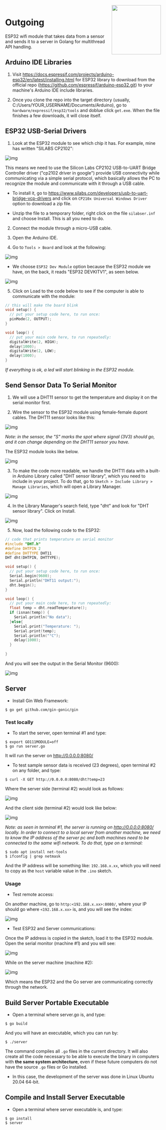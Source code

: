 <img align="right" width="159px" src="res/gopher.png">

# Outgoing

ESP32 wifi module that takes data from a sensor and sends it to a server in Golang for multithread API handling.

## Arduino IDE Libraries

1. Visit https://docs.espressif.com/projects/arduino-esp32/en/latest/installing.html for ESP32 library to download from the official repo (https://github.com/espressif/arduino-esp32.git) to your machine's Arduino IDE include libraries.

2. Once you clone the repo into the target directory (usually, C:/Users/YOUR_USERNAME/Documents/Arduino), go to `hardware/expressif/esp32/tools` and doblue click `get.exe`. When the file finishes a few downloads, it will close itself.

## ESP32 USB-Serial Drivers

1. Look at the ESP32 module to see which chip it has. For example, mine has written "SILABS CP2102":

![img](res/module.jpg)

This means we need to use the Silicon Labs CP2102 USB-to-UART Bridge Controller driver ("cp2102 driver in google") provide USB connectivity while communicating via a simple serial protocol, which basically allows the PC to recognize the module and communicate with it through a USB cable.

- To install it, go to https://www.silabs.com/developers/usb-to-uart-bridge-vcp-drivers and click on `CP210x Universal Windows Driver` option to download a zip file.

- Unzip the file to a temporary folder, right click on the file `silabser.inf` and choose Install. This is all you need to do.

2. Connect the module through a micro-USB cable.

3. Open the Arduino IDE.

4. Go to `Tools > Board` and look at the following:

![img](res/1.png)

- We choose `ESP32 Dev Module` option because the ESP32 module we have, on the back, it reads "ESP32 DEVKITV1", as seen below.

![img](res/2.jpg)

5. Click on Load to the code below to see if the computer is able to communicate with the module:

```c++
// this will make the board blink
void setup() {
  // put your setup code here, to run once:
  pinMode(2, OUTPUT);
}

void loop() {
  // put your main code here, to run repeatedly:
  digitalWrite(2, HIGH);
  delay(1000);
  digitalWrite(2, LOW);
  delay(1000);
}
```

*If everything is ok, a led will start blinking in the ESP32 module.*

## Send Sensor Data To Serial Monitor

1. We will use a DHT11 sensor to get the temperature and display it on the serial monitor first.

2. Wire the sensor to the ESP32 module using female-female dupont cables. The DHT11 sensor looks like this:

![img](res/5-2.jpg)

*Note: in the sensor, the "S" marks the spot where signal (3V3) should go, and it can change depending on the DHT11 sensor you have.*

The ESP32 module looks like below.

![img](res/6.jpg)

3. To make the code more readable, we handle the DHT11 data with a built-in Arduino Library called "DHT sensor library", which you need to include in your project. To do that, go to `Sketch > Include Library > Manage Libraries`, which will open a Library Manager.

![img](res/8.png)

4. In the Library Manager's search field, type "dht" and look for "DHT sensor library". Click on Install.

![img](res/7.png)

5. Now, load the following code to the ESP32:

```c++
// code that prints temperature on serial monitor
#include "DHT.h"
#define DHTPIN 2
#define DHTTYPE DHT11
DHT dht(DHTPIN, DHTTYPE);

void setup() {
  // put your setup code here, to run once:
  Serial.begin(9600);
  Serial.println("DHT11 output:");
  dht.begin();
}

void loop() {
  // put your main code here, to run repeatedly:
  float temp = dht.readTemperature();
  if (isnan(temp)) {
    Serial.println("No data");
  }else{
    Serial.print("Temperature: ");
    Serial.print(temp);
    Serial.println("°C");
    delay(1000);
  }
  
}
```

And you will see the output in the Serial Monitor (9600):

![img](res/4.png)

## Server

- Install Gin Web Framework:

```
$ go get github.com/gin-gonic/gin
```

### Test locally

- To start the server, open terminal #1 and type:

```
$ export GO111MODULE=off
$ go run server.go
```

It will run the server on http://0.0.0.0:8080/

- To test sample sensor data is received (23 degrees), open terminal #2 on any folder, and type:

```
$ curl -X GET http://0.0.0.0:8080/dht?temp=23
```

Where the server side (terminal #2) would look as follows:

![img](res/server-sidev1.png)

And the client side (terminal #2) would look like below:

![img](res/client-sidev1.png)

*Note: as seen in terminal #1, the server is running on http://0.0.0.0:8080/ locally. In order to connect to a local server from another machine, we need to know the IP address of the server pc and both machines need to be connected to the same wifi network. To do that, type on a terminal:*

```
$ sudo apt install net-tools
$ ifconfig | grep netmask
```

And the IP address will be something like: `192.168.x.xx`, which you will need to copy as the `host` variable value in the `.ino` sketch.

### Usage

- Test remote access:

On another machine, go to `http:<192.168.x.xx>:8080/`, where your IP should go where `<192.168.x.xx>` is, and you will see the index:

![img](res/server-indexv1.png)

- Test ESP32 and Server communications:

Once the IP address is copied in the sketch, load it to the ESP32 module. Open the serial monitor (machine #1) and you will see:

![img](res/client-v2.png)

While on the server machine (machine #2):

![img](res/server-v2.png)

Which means the ESP32 and the Go server are communicating correctly through the network.

## Build Server Portable Executable

- Open a terminal where server.go is, and type:

```
$ go build
```

And you will have an executable, which you can run by:

```
$ ./server
```

The command compiles all `.go` files in the current directory. It will also create all the code necessary to be able to execute the binary in computers with **the same system architecture**, even if these future computers do not have the source `.go` files or Go installed.

- In this case, the development of the server was done in Linux Ubuntu 20.04 64-bit.

## Compile and Install Server Executable

- Open a terminal where server executable is, and type:

```
$ go install
$ server
```
